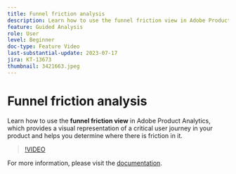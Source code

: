 ```yaml
---
title: Funnel friction analysis
description: Learn how to use the funnel friction view in Adobe Product Analytics, which provides a visual representation of a critical user journey in your product and helps you determine where there is friction in it.
feature: Guided Analysis
role: User
level: Beginner
doc-type: Feature Video
last-substantial-update: 2023-07-17
jira: KT-13673
thumbnail: 3421663.jpeg
---
```


# Funnel friction analysis

Learn how to use the **funnel friction view** in Adobe Product Analytics, which provides a visual representation of a critical user journey in your product and helps you determine where there is friction in it.

>[!VIDEO](https://video.tv.adobe.com/v/3421663/?learn=on)

For more information, please visit the [documentation](https://experienceleague.adobe.com/docs/analytics-platform/using/guided-analysis/funnel/friction.html).
